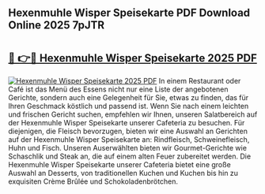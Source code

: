 ## Hexenmuhle Wisper Speisekarte PDF Download Online 2025 7pJTR

# <h2><a href="http://gc77ld2.nevu.top/?p=Hexenmuhle+Wisper+Speisekarte">🔗 👉🔴 Hexenmuhle Wisper Speisekarte 2025 PDF</a></h2>

[![Hexenmuhle Wisper Speisekarte 2025 PDF](https://i.imgur.com/dBaPXMq.png)](http://gc77ld2.nevu.top/?p=Hexenmuhle+Wisper+Speisekarte)
In einem Restaurant oder Café ist das Menü des Essens nicht nur eine Liste der angebotenen Gerichte, sondern auch eine Gelegenheit für Sie, etwas zu finden, das für Ihren Geschmack köstlich und passend ist. Wenn Sie nach einem leichten und frischen Gericht suchen, empfehlen wir Ihnen, unseren Salatbereich auf der Hexenmuhle Wisper Speisekarte unserer Cafeteria zu besuchen. Für diejenigen, die Fleisch bevorzugen, bieten wir eine Auswahl an Gerichten auf der Hexenmuhle Wisper Speisekarte an: Rindfleisch, Schweinefleisch, Huhn und Fisch. Unseren Auserwählten bieten wir Gourmet-Gerichte wie Schaschlik und Steak an, die auf einem alten Feuer zubereitet werden. Die Hexenmuhle Wisper Speisekarte unserer Cafeteria bietet eine große Auswahl an Desserts, von traditionellen Kuchen und Kuchen bis hin zu exquisiten Crème Brûlée und Schokoladenbrötchen.
